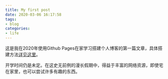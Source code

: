 ```yaml
---
title: My first post
date: 2020-03-06 16:17:58
tags: 
- blog
categories:
- life
---
```


这是我在2020年使用Github Pages在家学习搭建个人博客的第一篇文章，具体搭建方法[详见这里](https://www.cxyxiaowu.com/6407.html)。

开学时间仍是未定。在这史无前例的漫长假期中，得益于丰富的网络资源，即使宅在家里，也可以尝试许多有趣的东西。


